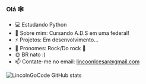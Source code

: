 ### Olá 🕸

- 💻 Estudando Python
- 🧠 Sobre mim: Cursando A.D.S em uma federal!
- ⚡ Projetos: Em desenvolvimento...
- 👾 Pronomes: Rock/Do rock 🤟
- 🌞 BR nato :)
- 📫 Contate-me no email: lincoonlcesar@gmail.com

![LincolnGoCode GitHub stats](https://github-readme-stats.vercel.app/api?username=LincolnGoCode&show_icons=true&theme=tokyonight)
